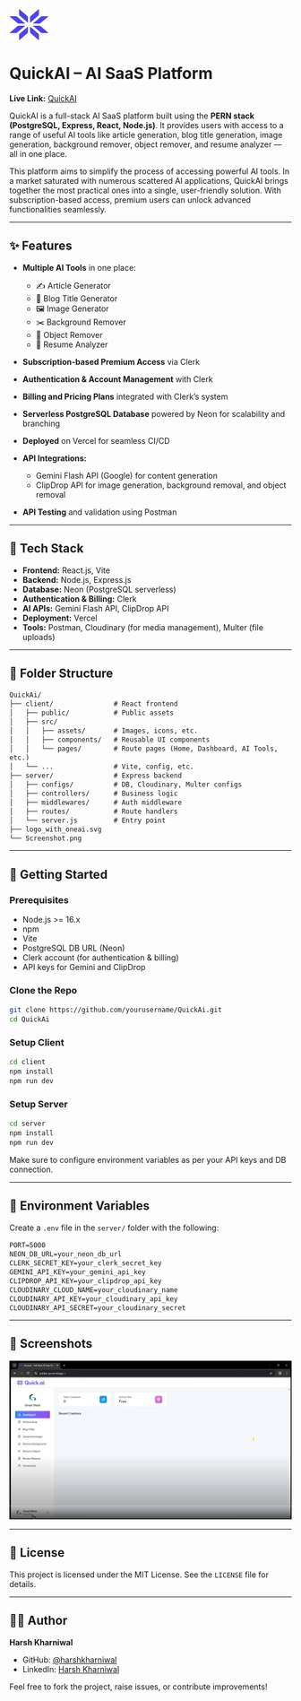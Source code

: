 ![App logo](client/public/favicon.svg)  

# QuickAI – AI SaaS Platform

**Live Link:** [QuickAI](https://quickai-gs.vercel.app/)

QuickAI is a full-stack AI SaaS platform built using the **PERN stack (PostgreSQL, Express, React, Node.js)**. It provides users with access to a range of useful AI tools like article generation, blog title generation, image generation, background remover, object remover, and resume analyzer — all in one place.

This platform aims to simplify the process of accessing powerful AI tools. In a market saturated with numerous scattered AI applications, QuickAI brings together the most practical ones into a single, user-friendly solution. With subscription-based access, premium users can unlock advanced functionalities seamlessly.

---

## ✨ Features

* **Multiple AI Tools** in one place:

  * ✍️ Article Generator
  * 📝 Blog Title Generator
  * 🖼️ Image Generator
  * ✂️ Background Remover
  * 🧽 Object Remover
  * 📄 Resume Analyzer
* **Subscription-based Premium Access** via Clerk
* **Authentication & Account Management** with Clerk
* **Billing and Pricing Plans** integrated with Clerk’s system
* **Serverless PostgreSQL Database** powered by Neon for scalability and branching
* **Deployed** on Vercel for seamless CI/CD
* **API Integrations:**

  * Gemini Flash API (Google) for content generation
  * ClipDrop API for image generation, background removal, and object removal
* **API Testing** and validation using Postman

---

## 🧱 Tech Stack

* **Frontend:** React.js, Vite
* **Backend:** Node.js, Express.js
* **Database:** Neon (PostgreSQL serverless)
* **Authentication & Billing:** Clerk
* **AI APIs:** Gemini Flash API, ClipDrop API
* **Deployment:** Vercel
* **Tools:** Postman, Cloudinary (for media management), Multer (file uploads)

---

## 📂 Folder Structure

```
QuickAi/
├── client/               # React frontend
│   ├── public/           # Public assets
│   ├── src/
│   │   ├── assets/       # Images, icons, etc.
│   │   ├── components/   # Reusable UI components
│   │   └── pages/        # Route pages (Home, Dashboard, AI Tools, etc.)
│   └── ...               # Vite, config, etc.
├── server/               # Express backend
│   ├── configs/          # DB, Cloudinary, Multer configs
│   ├── controllers/      # Business logic
│   ├── middlewares/      # Auth middleware
│   ├── routes/           # Route handlers
│   └── server.js         # Entry point
├── logo_with_oneai.svg
└── Screenshot.png
```

---

## 🚀 Getting Started

### Prerequisites

* Node.js >= 16.x
* npm
* Vite
* PostgreSQL DB URL (Neon)
* Clerk account (for authentication & billing)
* API keys for Gemini and ClipDrop

### Clone the Repo

```bash
git clone https://github.com/yourusername/QuickAi.git
cd QuickAi
```

### Setup Client

```bash
cd client
npm install
npm run dev
```

### Setup Server

```bash
cd server
npm install
npm run dev
```

Make sure to configure environment variables as per your API keys and DB connection.

---

## 🔐 Environment Variables

Create a `.env` file in the `server/` folder with the following:

```env
PORT=5000
NEON_DB_URL=your_neon_db_url
CLERK_SECRET_KEY=your_clerk_secret_key
GEMINI_API_KEY=your_gemini_api_key
CLIPDROP_API_KEY=your_clipdrop_api_key
CLOUDINARY_CLOUD_NAME=your_cloudinary_name
CLOUDINARY_API_KEY=your_cloudinary_api_key
CLOUDINARY_API_SECRET=your_cloudinary_secret
```

---

## 📸 Screenshots

![App Screenshot](./Screenshot%202025-07-15%20000412.png)

---

## 📃 License

This project is licensed under the MIT License. See the `LICENSE` file for details.

---

## 🙋‍♂️ Author

**Harsh Kharniwal**

* GitHub: [@harshkharniwal](https://github.com/kharniwal-harsh)
* LinkedIn: [Harsh Kharniwal](https://www.linkedin.com/in/harshkharniwal9351)

Feel free to fork the project, raise issues, or contribute improvements!
